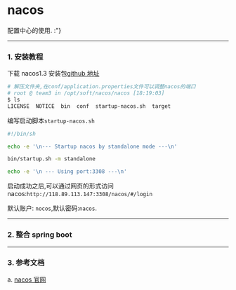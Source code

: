 # nacos

配置中心的使用. :"}

---

### 1. 安装教程

下载 nacos1.3 安装包[github 地址](https://github.com/alibaba/nacos/releases/tag/1.3.0)

```sh
# 解压文件夹,在conf/application.properties文件可以调整nacos的端口
# root @ team3 in /opt/soft/nacos/nacos [18:19:03]
$ ls
LICENSE  NOTICE  bin  conf  startup-nacos.sh  target
```

编写启动脚本`startup-nacos.sh`

```sh
#!/bin/sh

echo -e '\n--- Startup nacos by standalone mode ---\n'

bin/startup.sh -m standalone

echo -e '\n --- Using port:3308 ---\n'
```

启动成功之后,可以通过网页的形式访问 nacos:`http://118.89.113.147:3308/nacos/#/login`

默认账户: `nocos`,默认密码:`nacos`.

---

### 2. 整合 spring boot



---

### 3. 参考文档

a. [nacos 官网](https://nacos.io/zh-cn/docs/quick-start.html)
